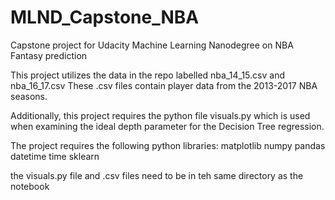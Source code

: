 # MLND_Capstone_NBA
Capstone project for Udacity Machine Learning Nanodegree on NBA Fantasy prediction

This project utilizes the data in the repo labelled nba_14_15.csv and nba_16_17.csv
These .csv files contain player data from the 2013-2017 NBA seasons.

Additionally, this project requires the python file visuals.py which is used when examining the ideal depth parameter for the Decision Tree regression.

The project requires the following python libraries:
matplotlib
numpy
pandas
datetime
time
sklearn

the visuals.py file and .csv files need to be in teh same directory as the notebook
